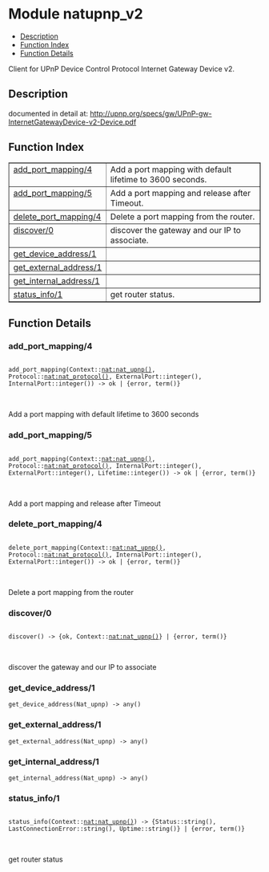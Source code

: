 

# Module natupnp_v2 #
* [Description](#description)
* [Function Index](#index)
* [Function Details](#functions)

Client for UPnP Device Control Protocol Internet Gateway Device v2.

<a name="description"></a>

## Description ##
documented in detail at: http://upnp.org/specs/gw/UPnP-gw-InternetGatewayDevice-v2-Device.pdf<a name="index"></a>

## Function Index ##


<table width="100%" border="1" cellspacing="0" cellpadding="2" summary="function index"><tr><td valign="top"><a href="#add_port_mapping-4">add_port_mapping/4</a></td><td>Add a port mapping with default lifetime to 3600 seconds.</td></tr><tr><td valign="top"><a href="#add_port_mapping-5">add_port_mapping/5</a></td><td>Add a port mapping and release after Timeout.</td></tr><tr><td valign="top"><a href="#delete_port_mapping-4">delete_port_mapping/4</a></td><td>Delete a port mapping from the router.</td></tr><tr><td valign="top"><a href="#discover-0">discover/0</a></td><td>discover the gateway and our IP to associate.</td></tr><tr><td valign="top"><a href="#get_device_address-1">get_device_address/1</a></td><td></td></tr><tr><td valign="top"><a href="#get_external_address-1">get_external_address/1</a></td><td></td></tr><tr><td valign="top"><a href="#get_internal_address-1">get_internal_address/1</a></td><td></td></tr><tr><td valign="top"><a href="#status_info-1">status_info/1</a></td><td>get router status.</td></tr></table>


<a name="functions"></a>

## Function Details ##

<a name="add_port_mapping-4"></a>

### add_port_mapping/4 ###

<pre><code>
add_port_mapping(Context::<a href="nat.md#type-nat_upnp">nat:nat_upnp()</a>, Protocol::<a href="nat.md#type-nat_protocol">nat:nat_protocol()</a>, ExternalPort::integer(), InternalPort::integer()) -&gt; ok | {error, term()}
</code></pre>
<br />

Add a port mapping with default lifetime to 3600 seconds

<a name="add_port_mapping-5"></a>

### add_port_mapping/5 ###

<pre><code>
add_port_mapping(Context::<a href="nat.md#type-nat_upnp">nat:nat_upnp()</a>, Protocol::<a href="nat.md#type-nat_protocol">nat:nat_protocol()</a>, InternalPort::integer(), ExternalPort::integer(), Lifetime::integer()) -&gt; ok | {error, term()}
</code></pre>
<br />

Add a port mapping and release after Timeout

<a name="delete_port_mapping-4"></a>

### delete_port_mapping/4 ###

<pre><code>
delete_port_mapping(Context::<a href="nat.md#type-nat_upnp">nat:nat_upnp()</a>, Protocol::<a href="nat.md#type-nat_protocol">nat:nat_protocol()</a>, InternalPort::integer(), ExternalPort::integer()) -&gt; ok | {error, term()}
</code></pre>
<br />

Delete a port mapping from the router

<a name="discover-0"></a>

### discover/0 ###

<pre><code>
discover() -&gt; {ok, Context::<a href="nat.md#type-nat_upnp">nat:nat_upnp()</a>} | {error, term()}
</code></pre>
<br />

discover the gateway and our IP to associate

<a name="get_device_address-1"></a>

### get_device_address/1 ###

`get_device_address(Nat_upnp) -> any()`

<a name="get_external_address-1"></a>

### get_external_address/1 ###

`get_external_address(Nat_upnp) -> any()`

<a name="get_internal_address-1"></a>

### get_internal_address/1 ###

`get_internal_address(Nat_upnp) -> any()`

<a name="status_info-1"></a>

### status_info/1 ###

<pre><code>
status_info(Context::<a href="nat.md#type-nat_upnp">nat:nat_upnp()</a>) -&gt; {Status::string(), LastConnectionError::string(), Uptime::string()} | {error, term()}
</code></pre>
<br />

get router status

